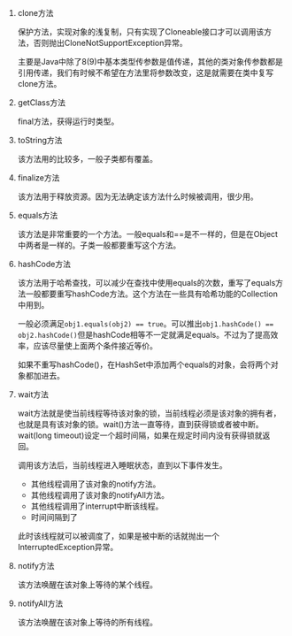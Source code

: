 1. clone方法

   保护方法，实现对象的浅复制，只有实现了Cloneable接口才可以调用该方法，否则抛出CloneNotSupportException异常。

   主要是Java中除了8(9)中基本类型传参数是值传递，其他的类对象传参数都是引用传递，我们有时候不希望在方法里将参数改变，这是就需要在类中复写clone方法。

2. getClass方法

   final方法，获得运行时类型。

3. toString方法

   该方法用的比较多，一般子类都有覆盖。

4. finalize方法

   该方法用于释放资源。因为无法确定该方法什么时候被调用，很少用。

5. equals方法

   该方法是非常重要的一个方法。一般equals和==是不一样的，但是在Object中两者是一样的。子类一般都要重写这个方法。

6. hashCode方法

   该方法用于哈希查找，可以减少在查找中使用equals的次数，重写了equals方法一般都要重写hashCode方法。这个方法在一些具有哈希功能的Collection中用到。

   一般必须满足`obj1.equals(obj2) == true`。可以推出`obj1.hashCode() == obj2.hashCode()`但是hashCode相等不一定就满足equals。不过为了提高效率，应该尽量使上面两个条件接近等价。

   如果不重写hashCode()，在HashSet中添加两个equals的对象，会将两个对象都加进去。

7. wait方法

   wait方法就是使当前线程等待该对象的锁，当前线程必须是该对象的拥有者，也就是具有该对象的锁。wait()方法一直等待，直到获得锁或者被中断。wait(long timeout)设定一个超时间隔，如果在规定时间内没有获得锁就返回。

   调用该方法后，当前线程进入睡眠状态，直到以下事件发生。

   * 其他线程调用了该对象的notify方法。
   * 其他线程调用了该对象的notifyAll方法。
   * 其他线程调用了interrupt中断该线程。
   * 时间间隔到了

   此时该线程就可以被调度了，如果是被中断的话就抛出一个InterruptedException异常。

8. notify方法

   该方法唤醒在该对象上等待的某个线程。

9. notifyAll方法

   该方法唤醒在该对象上等待的所有线程。